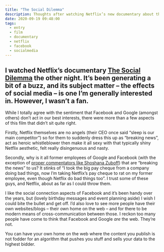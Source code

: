 ```yaml
---
title: "The Social Dilemma"
description: Thoughts after watching Netflix’s new documentary about the dangerous impact of social networking
date: 2020-09-19 09:48:00
tags:
  - entry
  - film
  - documentary
  - netflix
  - facebook
  - socialmedia
---
```

I watched Netflix’s documentary [The Social Dilemma](https://www.netflix.com/gb/title/81254224) the other night. It’s been generating a bit of a buzz, and its subject matter – the effects of social media – is one I’m generally interested in. However, I wasn’t a fan.
---

While I totally agree with the sentiment that Facebook and Google (amongst others) don’t act in our best interests, there were more than a few aspects of this film that didn’t sit quite right. 

Firstly, Netflix themselves are no angels (their CEO once said “sleep is our main competitor”) so for them to suddenly dress this up as “breaking news”, act as heroic whistleblower then make it all sexy with that typically shiny Netflix aesthetic, felt really disingenuous and nasty. 

Secondly, why is it all former employees of Google and Facebook (with the exception of [proper commentators like Shoshana Zuboff](https://www.goodreads.com/book/show/26195941-the-age-of-surveillance-capitalism)) that are “breaking the news” to us? It stinks of “I took the big pay cheque from a company doing bad things, now I’m taking Netflix’s pay cheque to rat on my former employee, even though Netflix do bad things too”. I trust some of these guys, and Netflix, about as far as I could throw them.

I like the social connection aspects of Facebook and it’s been handy over the years, but (lovely birthday messages and event planning aside) I wish I could bite the bullet and get off. I’d also love to see more people have their own websites/blogs – their own home on the web – and for there to be modern means of cross-communication between those. I reckon too many people have come to think that Facebook and Google _are_ the web. They’re not. 

You can have your own home on the web where the content you publish is not fodder for an algorithm that pushes you stuff and sells your data to the highest bidder.
